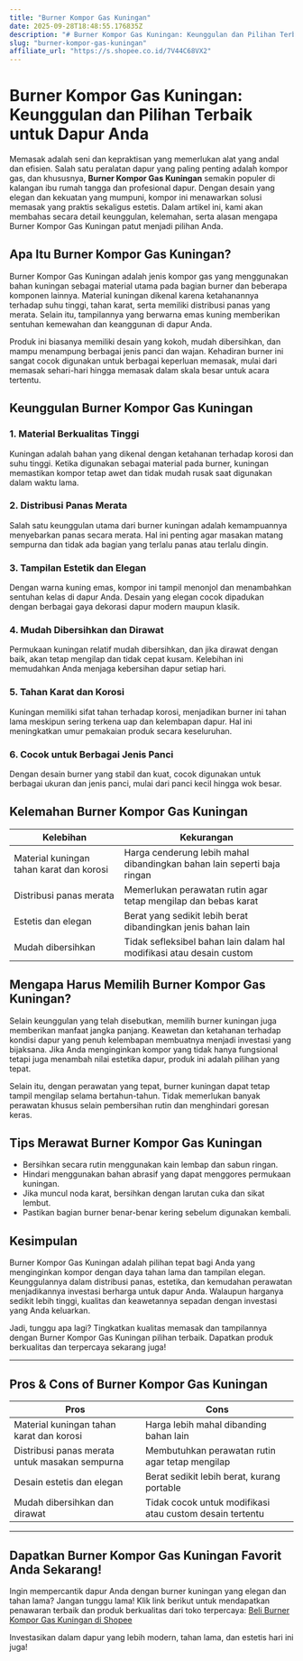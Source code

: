 ```yaml
---
title: "Burner Kompor Gas Kuningan"
date: 2025-09-28T18:48:55.176835Z
description: "# Burner Kompor Gas Kuningan: Keunggulan dan Pilihan Terbaik untuk Dapur Anda..."
slug: "burner-kompor-gas-kuningan"
affiliate_url: "https://s.shopee.co.id/7V44C68VX2"
---
```

# Burner Kompor Gas Kuningan: Keunggulan dan Pilihan Terbaik untuk Dapur Anda

Memasak adalah seni dan kepraktisan yang memerlukan alat yang andal dan efisien. Salah satu peralatan dapur yang paling penting adalah kompor gas, dan khususnya, **Burner Kompor Gas Kuningan** semakin populer di kalangan ibu rumah tangga dan profesional dapur. Dengan desain yang elegan dan kekuatan yang mumpuni, kompor ini menawarkan solusi memasak yang praktis sekaligus estetis. Dalam artikel ini, kami akan membahas secara detail keunggulan, kelemahan, serta alasan mengapa Burner Kompor Gas Kuningan patut menjadi pilihan Anda.

## Apa Itu Burner Kompor Gas Kuningan?

Burner Kompor Gas Kuningan adalah jenis kompor gas yang menggunakan bahan kuningan sebagai material utama pada bagian burner dan beberapa komponen lainnya. Material kuningan dikenal karena ketahanannya terhadap suhu tinggi, tahan karat, serta memiliki distribusi panas yang merata. Selain itu, tampilannya yang berwarna emas kuning memberikan sentuhan kemewahan dan keanggunan di dapur Anda.

Produk ini biasanya memiliki desain yang kokoh, mudah dibersihkan, dan mampu menampung berbagai jenis panci dan wajan. Kehadiran burner ini sangat cocok digunakan untuk berbagai keperluan memasak, mulai dari memasak sehari-hari hingga memasak dalam skala besar untuk acara tertentu.

## Keunggulan Burner Kompor Gas Kuningan

### 1. Material Berkualitas Tinggi

Kuningan adalah bahan yang dikenal dengan ketahanan terhadap korosi dan suhu tinggi. Ketika digunakan sebagai material pada burner, kuningan memastikan kompor tetap awet dan tidak mudah rusak saat digunakan dalam waktu lama.

### 2. Distribusi Panas Merata

Salah satu keunggulan utama dari burner kuningan adalah kemampuannya menyebarkan panas secara merata. Hal ini penting agar masakan matang sempurna dan tidak ada bagian yang terlalu panas atau terlalu dingin.

### 3. Tampilan Estetik dan Elegan

Dengan warna kuning emas, kompor ini tampil menonjol dan menambahkan sentuhan kelas di dapur Anda. Desain yang elegan cocok dipadukan dengan berbagai gaya dekorasi dapur modern maupun klasik.

### 4. Mudah Dibersihkan dan Dirawat

Permukaan kuningan relatif mudah dibersihkan, dan jika dirawat dengan baik, akan tetap mengilap dan tidak cepat kusam. Kelebihan ini memudahkan Anda menjaga kebersihan dapur setiap hari.

### 5. Tahan Karat dan Korosi

Kuningan memiliki sifat tahan terhadap korosi, menjadikan burner ini tahan lama meskipun sering terkena uap dan kelembapan dapur. Hal ini meningkatkan umur pemakaian produk secara keseluruhan.

### 6. Cocok untuk Berbagai Jenis Panci

Dengan desain burner yang stabil dan kuat, cocok digunakan untuk berbagai ukuran dan jenis panci, mulai dari panci kecil hingga wok besar.

## Kelemahan Burner Kompor Gas Kuningan

| Kelebihan | Kekurangan |
|---|---|
| Material kuningan tahan karat dan korosi | Harga cenderung lebih mahal dibandingkan bahan lain seperti baja ringan |
| Distribusi panas merata | Memerlukan perawatan rutin agar tetap mengilap dan bebas karat |
| Estetis dan elegan | Berat yang sedikit lebih berat dibandingkan jenis bahan lain |
| Mudah dibersihkan | Tidak sefleksibel bahan lain dalam hal modifikasi atau desain custom |

## Mengapa Harus Memilih Burner Kompor Gas Kuningan?

Selain keunggulan yang telah disebutkan, memilih burner kuningan juga memberikan manfaat jangka panjang. Keawetan dan ketahanan terhadap kondisi dapur yang penuh kelembapan membuatnya menjadi investasi yang bijaksana. Jika Anda menginginkan kompor yang tidak hanya fungsional tetapi juga menambah nilai estetika dapur, produk ini adalah pilihan yang tepat.

Selain itu, dengan perawatan yang tepat, burner kuningan dapat tetap tampil mengilap selama bertahun-tahun. Tidak memerlukan banyak perawatan khusus selain pembersihan rutin dan menghindari goresan keras.

## Tips Merawat Burner Kompor Gas Kuningan

- Bersihkan secara rutin menggunakan kain lembap dan sabun ringan.
- Hindari menggunakan bahan abrasif yang dapat menggores permukaan kuningan.
- Jika muncul noda karat, bersihkan dengan larutan cuka dan sikat lembut.
- Pastikan bagian burner benar-benar kering sebelum digunakan kembali.

## Kesimpulan

Burner Kompor Gas Kuningan adalah pilihan tepat bagi Anda yang menginginkan kompor dengan daya tahan lama dan tampilan elegan. Keunggulannya dalam distribusi panas, estetika, dan kemudahan perawatan menjadikannya investasi berharga untuk dapur Anda. Walaupun harganya sedikit lebih tinggi, kualitas dan keawetannya sepadan dengan investasi yang Anda keluarkan.

Jadi, tunggu apa lagi? Tingkatkan kualitas memasak dan tampilannya dengan Burner Kompor Gas Kuningan pilihan terbaik. Dapatkan produk berkualitas dan terpercaya sekarang juga!

---

## Pros & Cons of Burner Kompor Gas Kuningan

| **Pros** | **Cons** |
|---|---|
| Material kuningan tahan karat dan korosi | Harga lebih mahal dibanding bahan lain |
| Distribusi panas merata untuk masakan sempurna | Membutuhkan perawatan rutin agar tetap mengilap |
| Desain estetis dan elegan | Berat sedikit lebih berat, kurang portable |
| Mudah dibersihkan dan dirawat | Tidak cocok untuk modifikasi atau custom desain tertentu |

---

## Dapatkan Burner Kompor Gas Kuningan Favorit Anda Sekarang!

Ingin mempercantik dapur Anda dengan burner kuningan yang elegan dan tahan lama? Jangan tunggu lama! Klik link berikut untuk mendapatkan penawaran terbaik dan produk berkualitas dari toko terpercaya: [Beli Burner Kompor Gas Kuningan di Shopee](https://s.shopee.co.id/7V44C68VX2)

Investasikan dalam dapur yang lebih modern, tahan lama, dan estetis hari ini juga!